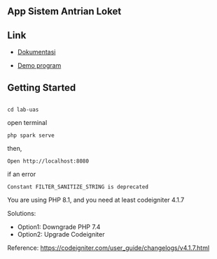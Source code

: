 ## App Sistem Antrian Loket

## Link

- [Dokumentasi](https://youtu.be/gaguOyJWFFo)

- [Demo program](pikriramdani.42web.io)

## Getting Started

```shell

cd lab-uas
```

open terminal
```shell
php spark serve
```

then,

```shell
Open http://localhost:8080
```

if an error 
```shell
Constant FILTER_SANITIZE_STRING is deprecated
```

You are using PHP 8.1, and you need at least codeigniter 4.1.7

Solutions:

- Option1: Downgrade PHP 7.4
- Option2: Upgrade Codeigniter

Reference: https://codeigniter.com/user_guide/changelogs/v4.1.7.html
